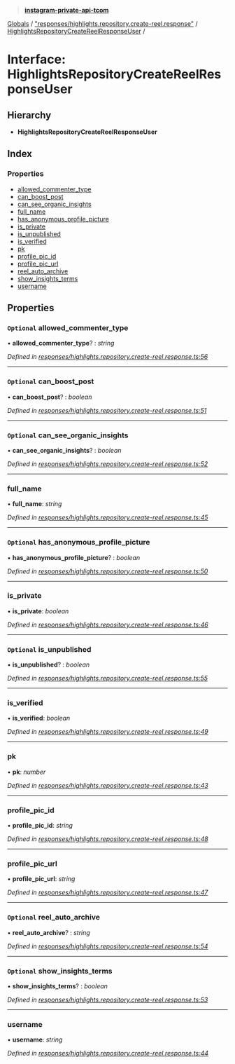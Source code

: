 > **[instagram-private-api-tcom](../README.md)**

[Globals](../README.md) / ["responses/highlights.repository.create-reel.response"](../modules/_responses_highlights_repository_create_reel_response_.md) / [HighlightsRepositoryCreateReelResponseUser](_responses_highlights_repository_create_reel_response_.highlightsrepositorycreatereelresponseuser.md) /

# Interface: HighlightsRepositoryCreateReelResponseUser

## Hierarchy

* **HighlightsRepositoryCreateReelResponseUser**

## Index

### Properties

* [allowed_commenter_type](_responses_highlights_repository_create_reel_response_.highlightsrepositorycreatereelresponseuser.md#optional-allowed_commenter_type)
* [can_boost_post](_responses_highlights_repository_create_reel_response_.highlightsrepositorycreatereelresponseuser.md#optional-can_boost_post)
* [can_see_organic_insights](_responses_highlights_repository_create_reel_response_.highlightsrepositorycreatereelresponseuser.md#optional-can_see_organic_insights)
* [full_name](_responses_highlights_repository_create_reel_response_.highlightsrepositorycreatereelresponseuser.md#full_name)
* [has_anonymous_profile_picture](_responses_highlights_repository_create_reel_response_.highlightsrepositorycreatereelresponseuser.md#optional-has_anonymous_profile_picture)
* [is_private](_responses_highlights_repository_create_reel_response_.highlightsrepositorycreatereelresponseuser.md#is_private)
* [is_unpublished](_responses_highlights_repository_create_reel_response_.highlightsrepositorycreatereelresponseuser.md#optional-is_unpublished)
* [is_verified](_responses_highlights_repository_create_reel_response_.highlightsrepositorycreatereelresponseuser.md#is_verified)
* [pk](_responses_highlights_repository_create_reel_response_.highlightsrepositorycreatereelresponseuser.md#pk)
* [profile_pic_id](_responses_highlights_repository_create_reel_response_.highlightsrepositorycreatereelresponseuser.md#profile_pic_id)
* [profile_pic_url](_responses_highlights_repository_create_reel_response_.highlightsrepositorycreatereelresponseuser.md#profile_pic_url)
* [reel_auto_archive](_responses_highlights_repository_create_reel_response_.highlightsrepositorycreatereelresponseuser.md#optional-reel_auto_archive)
* [show_insights_terms](_responses_highlights_repository_create_reel_response_.highlightsrepositorycreatereelresponseuser.md#optional-show_insights_terms)
* [username](_responses_highlights_repository_create_reel_response_.highlightsrepositorycreatereelresponseuser.md#username)

## Properties

### `Optional` allowed_commenter_type

• **allowed_commenter_type**? : *string*

*Defined in [responses/highlights.repository.create-reel.response.ts:56](https://github.com/cuonglnhust/instagram-private-api-tcom/blob/3e16058/src/responses/highlights.repository.create-reel.response.ts#L56)*

___

### `Optional` can_boost_post

• **can_boost_post**? : *boolean*

*Defined in [responses/highlights.repository.create-reel.response.ts:51](https://github.com/cuonglnhust/instagram-private-api-tcom/blob/3e16058/src/responses/highlights.repository.create-reel.response.ts#L51)*

___

### `Optional` can_see_organic_insights

• **can_see_organic_insights**? : *boolean*

*Defined in [responses/highlights.repository.create-reel.response.ts:52](https://github.com/cuonglnhust/instagram-private-api-tcom/blob/3e16058/src/responses/highlights.repository.create-reel.response.ts#L52)*

___

###  full_name

• **full_name**: *string*

*Defined in [responses/highlights.repository.create-reel.response.ts:45](https://github.com/cuonglnhust/instagram-private-api-tcom/blob/3e16058/src/responses/highlights.repository.create-reel.response.ts#L45)*

___

### `Optional` has_anonymous_profile_picture

• **has_anonymous_profile_picture**? : *boolean*

*Defined in [responses/highlights.repository.create-reel.response.ts:50](https://github.com/cuonglnhust/instagram-private-api-tcom/blob/3e16058/src/responses/highlights.repository.create-reel.response.ts#L50)*

___

###  is_private

• **is_private**: *boolean*

*Defined in [responses/highlights.repository.create-reel.response.ts:46](https://github.com/cuonglnhust/instagram-private-api-tcom/blob/3e16058/src/responses/highlights.repository.create-reel.response.ts#L46)*

___

### `Optional` is_unpublished

• **is_unpublished**? : *boolean*

*Defined in [responses/highlights.repository.create-reel.response.ts:55](https://github.com/cuonglnhust/instagram-private-api-tcom/blob/3e16058/src/responses/highlights.repository.create-reel.response.ts#L55)*

___

###  is_verified

• **is_verified**: *boolean*

*Defined in [responses/highlights.repository.create-reel.response.ts:49](https://github.com/cuonglnhust/instagram-private-api-tcom/blob/3e16058/src/responses/highlights.repository.create-reel.response.ts#L49)*

___

###  pk

• **pk**: *number*

*Defined in [responses/highlights.repository.create-reel.response.ts:43](https://github.com/cuonglnhust/instagram-private-api-tcom/blob/3e16058/src/responses/highlights.repository.create-reel.response.ts#L43)*

___

###  profile_pic_id

• **profile_pic_id**: *string*

*Defined in [responses/highlights.repository.create-reel.response.ts:48](https://github.com/cuonglnhust/instagram-private-api-tcom/blob/3e16058/src/responses/highlights.repository.create-reel.response.ts#L48)*

___

###  profile_pic_url

• **profile_pic_url**: *string*

*Defined in [responses/highlights.repository.create-reel.response.ts:47](https://github.com/cuonglnhust/instagram-private-api-tcom/blob/3e16058/src/responses/highlights.repository.create-reel.response.ts#L47)*

___

### `Optional` reel_auto_archive

• **reel_auto_archive**? : *string*

*Defined in [responses/highlights.repository.create-reel.response.ts:54](https://github.com/cuonglnhust/instagram-private-api-tcom/blob/3e16058/src/responses/highlights.repository.create-reel.response.ts#L54)*

___

### `Optional` show_insights_terms

• **show_insights_terms**? : *boolean*

*Defined in [responses/highlights.repository.create-reel.response.ts:53](https://github.com/cuonglnhust/instagram-private-api-tcom/blob/3e16058/src/responses/highlights.repository.create-reel.response.ts#L53)*

___

###  username

• **username**: *string*

*Defined in [responses/highlights.repository.create-reel.response.ts:44](https://github.com/cuonglnhust/instagram-private-api-tcom/blob/3e16058/src/responses/highlights.repository.create-reel.response.ts#L44)*